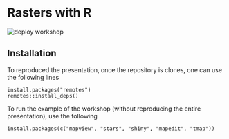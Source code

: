 # Rasters with R

![deploy workshop](https://github.com/inSilecoInc/workshop_R_template/workflows/deploy%20workshop/badge.svg)


## Installation 

To reproduced the presentation, once the repository is clones, one can use the following lines 


```{R}
install.packages("remotes")
remotes::install_deps()
```

To run the example of the workshop (without reproducing the entire presentation), 
use the following 


```{R}
install.packages(c("mapview", "stars", "shiny", "mapedit", "tmap"))
```

